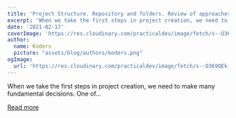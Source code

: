 ```yaml
---
title: 'Project Structure. Repository and folders. Review of approaches.'
excerpt: 'When we take the first steps in project creation, we need to make many fundamental decisions. One of...'
date: '2021-02-17'
coverImage: 'https://res.cloudinary.com/practicaldev/image/fetch/s--O369QEk---/c_imagga_scale,f_auto,fl_progressive,h_420,q_auto,w_1000/https://dev-to-uploads.s3.amazonaws.com/uploads/articles/05alo9m0vs6fqtblrxea.png'
author:
  name: Koders
  picture: "assets/blog/authors/koders.png"
ogImage:
  url: 'https://res.cloudinary.com/practicaldev/image/fetch/s--O369QEk---/c_imagga_scale,f_auto,fl_progressive,h_420,q_auto,w_1000/https://dev-to-uploads.s3.amazonaws.com/uploads/articles/05alo9m0vs6fqtblrxea.png'
---
```


When we take the first steps in project creation, we need to make many fundamental decisions. One of...

[Read more](https://dev.to/alexsergey/project-structure-repository-and-folders-review-of-approaches-4kh2)
